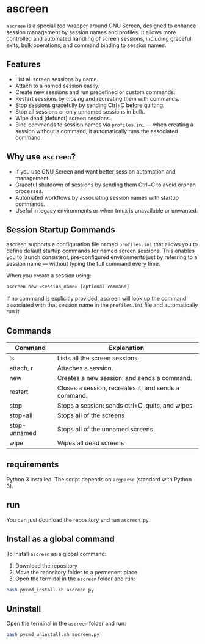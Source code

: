 # ascreen

`ascreen` is a specialized wrapper around GNU Screen, designed to enhance session management by session names and profiles. It allows more controlled and automated handling of screen sessions, including graceful exits, bulk operations, and command binding to session names.

## Features

- List all screen sessions by name.
- Attach to a named session easily.
- Create new sessions and run predefined or custom commands.
- Restart sessions by closing and recreating them with commands.
- Stop sessions gracefully by sending Ctrl+C before quitting.
- Stop all sessions or only unnamed sessions in bulk.
- Wipe dead (defunct) screen sessions.
- Bind commands to session names via `profiles.ini` — when creating a session without a command, it automatically runs the associated command.

## Why use `ascreen`?

- If you use GNU Screen and want better session automation and management.
- Graceful shutdown of sessions by sending them Ctrl+C to avoid orphan processes.
- Automated workflows by associating session names with startup commands.
- Useful in legacy environments or when tmux is unavailable or unwanted.

## Session Startup Commands

ascreen supports a configuration file named `profiles.ini` that allows you to define default startup commands for named screen sessions. This enables you to launch consistent, pre-configured environments just by referring to a session name — without typing the full command every time.

When you create a session using:
```bash
ascreen new <session_name> [optional command]
```
If no command is explicitly provided, ascreen will look up the command associated with that session name in the `profiles.ini` file and automatically run it.

## Commands
| Command | Explanation |
| -------- | ------- |
|ls|Lists all the screen sessions.|
|attach, r|Attaches a session.|
|new|Creates a new session, and sends a command.|
|restart|Closes a session, recreates it, and sends a command.|
|stop|Stops a session: sends ctrl+C, quits, and wipes|
|stop-all|Stops all of the screens|
|stop-unnamed|Stops all of the unnamed screens|
|wipe|Wipes all dead screens|


## requirements

Python 3 installed. The script depends on `argparse` (standard with Python 3).

## run

You can just dounload the repository and run `ascreen.py`.

## Install as a global command
To Install `ascreen` as a global command:
1. Download the repository
2. Move the repository folder to a permenent place
3. Open the terminal in the `ascreen` folder and run:

```bash
bash pycmd_install.sh ascreen.py
```
## Uninstall
Open the terminal in the `ascreen` folder and run:
```bash
bash pycmd_uninstall.sh ascreen.py
```
